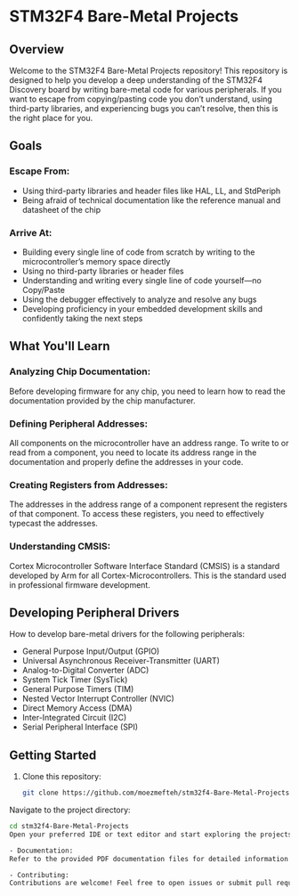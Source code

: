 # STM32F4 Bare-Metal Projects

## Overview

Welcome to the STM32F4 Bare-Metal Projects repository! This repository is designed to help you develop a deep understanding of the STM32F4 Discovery board by writing bare-metal code for various peripherals. If you want to escape from copying/pasting code you don’t understand, using third-party libraries, and experiencing bugs you can’t resolve, then this is the right place for you.

## Goals

### Escape From:
- Using third-party libraries and header files like HAL, LL, and StdPeriph
- Being afraid of technical documentation like the reference manual and datasheet of the chip

### Arrive At:
- Building every single line of code from scratch by writing to the microcontroller’s memory space directly
- Using no third-party libraries or header files
- Understanding and writing every single line of code yourself—no Copy/Paste
- Using the debugger effectively to analyze and resolve any bugs
- Developing proficiency in your embedded development skills and confidently taking the next steps

## What You'll Learn

### Analyzing Chip Documentation:
Before developing firmware for any chip, you need to learn how to read the documentation provided by the chip manufacturer.

### Defining Peripheral Addresses:
All components on the microcontroller have an address range. To write to or read from a component, you need to locate its address range in the documentation and properly define the addresses in your code.

### Creating Registers from Addresses:
The addresses in the address range of a component represent the registers of that component. To access these registers, you need to effectively typecast the addresses.

### Understanding CMSIS:
Cortex Microcontroller Software Interface Standard (CMSIS) is a standard developed by Arm for all Cortex-Microcontrollers. This is the standard used in professional firmware development.

## Developing Peripheral Drivers

How to develop bare-metal drivers for the following peripherals:
- General Purpose Input/Output (GPIO)
- Universal Asynchronous Receiver-Transmitter (UART)
- Analog-to-Digital Converter (ADC)
- System Tick Timer (SysTick)
- General Purpose Timers (TIM)
- Nested Vector Interrupt Controller (NVIC)
- Direct Memory Access (DMA)
- Inter-Integrated Circuit (I2C)
- Serial Peripheral Interface (SPI)

## Getting Started

1. Clone this repository:
   ```bash
   git clone https://github.com/moezmefteh/stm32f4-Bare-Metal-Projects.git
Navigate to the project directory:

   ```bash
   cd stm32f4-Bare-Metal-Projects
Open your preferred IDE or text editor and start exploring the projects.

- Documentation:
Refer to the provided PDF documentation files for detailed information on each project and peripheral.

- Contributing:
Contributions are welcome! Feel free to open issues or submit pull requests with improvements or new projects.